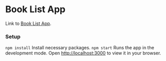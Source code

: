 # Book List App

Link to [Book List App](https://kacperzolkiewski.github.io/Books/).

### Setup

`npm install` Install necessary packages.
`npm start` Runs the app in the development mode.
Open [http://localhost:3000](http://localhost:3000) to view it in your browser.
